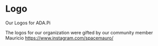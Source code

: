 # Logo

Our Logos for ADA.Pi

The logos for our organization were gifted by our community member Mauricio https://www.instagram.com/spacemauro/

